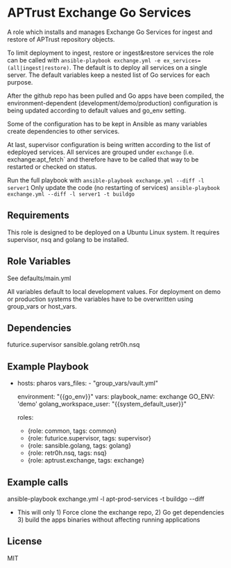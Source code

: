 APTrust Exchange Go Services
===

A role which installs and manages Exchange Go Services for ingest and restore of APTrust repository objects.

To limit deployment to ingest, restore or ingest&restore services the role can be called with `ansible-playbook exchange.yml -e ex_services=(all|ingest|restore)`. The default is to deploy all services on a single server. The default variables keep a nested list of Go services for each purpose.

After the github repo has been pulled and Go apps have been compiled, the environment-dependent (development/demo/production) configuration is being updated according to default values and go_env setting.

Some of the configuration has to be kept in Ansible as many variables create dependencies to other services.

At last, supervisor configuration is being written according to the list of edeployed services. All services are grouped under `exchange` (i.e. exchange:apt_fetch` and therefore have to be called that way to be restarted or checked on status.

Run the full playbook with `ansible-playbook exchange.yml --diff -l server1`
Only update the code (no restarting of services) `ansible-playbook exchange.yml --diff -l server1 -t buildgo`

Requirements
------------
This role is designed to be deployed on a Ubuntu Linux system.
It requires supervisor, nsq and golang to be installed.

Role Variables
--------------

See defaults/main.yml

All variables default to local development values. For deployment on demo or production systems the variables have to be overwritten using group_vars or host_vars.

Dependencies
------------

futurice.supervisor
sansible.golang
retr0h.nsq


Example Playbook
----------------
-   hosts: pharos
    vars_files:
        - "group_vars/vault.yml"

    environment: "{{go_env}}"
    vars:
        playbook_name: exchange
        GO_ENV: 'demo'
        golang_workspace_user: "{{system_default_user}}"

    roles:
      - {role: common, tags: common}
      - {role: futurice.supervisor, tags: supervisor}
      - {role: sansible.golang, tags: golang}
      - {role: retr0h.nsq, tags: nsq}
      - {role: aptrust.exchange, tags: exchange}

Example calls
--------------

ansible-playbook exchange.yml -l apt-prod-services -t buildgo --diff
- This will only 1) Force clone the exchange repo, 2) Go get dependencies 3) build the apps binaries without affecting running applications

License
-------

MIT
